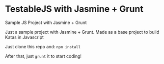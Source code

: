 # TestableJS with Jasmine + Grunt
Sample JS Project with Jasmine + Grunt

Just a sample project with Jasmine + Grunt.
Made as a base project to build Katas in Javascript

Just clone this repo and: `npm install`

After that, just `grunt` it to start coding!

